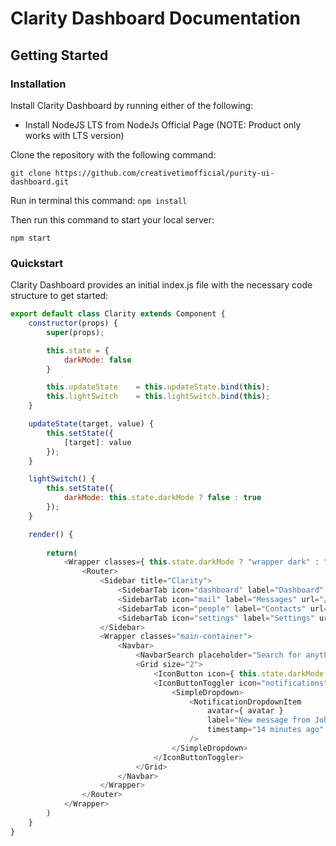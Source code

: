 # Clarity Dashboard Documentation

## Getting Started

### Installation
Install Clarity Dashboard by running either of the following:

- Install NodeJS LTS from NodeJs Official Page (NOTE: Product only works with LTS version)

Clone the repository with the following command:

``git clone https://github.com/creativetimofficial/purity-ui-dashboard.git``

Run in terminal this command:
``npm install``

Then run this command to start your local server:

``npm start``

### Quickstart

Clarity Dashboard provides an initial index.js file with the necessary code structure to get started:

```js
export default class Clarity extends Component {
	constructor(props) {
		super(props);

		this.state = {
			darkMode: false
		}

		this.updateState	= this.updateState.bind(this);
		this.lightSwitch	= this.lightSwitch.bind(this);
	}

	updateState(target, value) {
		this.setState({
			[target]: value
		});
	}

	lightSwitch() {
		this.setState({
			darkMode: this.state.darkMode ? false : true
		});
	}

	render() {
		
		return(
			<Wrapper classes={ this.state.darkMode ? "wrapper dark" : "wrapper" }>
				<Router>
					<Sidebar title="Clarity">
						<SidebarTab icon="dashboard" label="Dashboard" url="/" active={ true } />
						<SidebarTab icon="mail" label="Messages" url="/messages" active={ false } />
						<SidebarTab icon="people" label="Contacts" url="/contacts" active={ false } />
						<SidebarTab icon="settings" label="Settings" url="/settings" active={ false } />
					</Sidebar>
					<Wrapper classes="main-container">
						<Navbar>
							<NavbarSearch placeholder="Search for anything" />
							<Grid size="2">
								<IconButton icon={ this.state.darkMode ? "light_mode" : "dark_mode" } action={ this.lightSwitch } />
								<IconButtonToggler icon="notifications" action={ null }>
									<SimpleDropdown>
										<NotificationDropdownItem
											avatar={ avatar }
											label="New message from John"
											timestamp="14 minutes ago"
										/>
									</SimpleDropdown>
								</IconButtonToggler>
							</Grid>
						</Navbar>
					</Wrapper>
				</Router>
			</Wrapper>
		)
	}
}
```